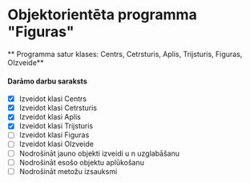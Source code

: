 # Objektorientēta programma "Figuras"
** Programma satur klases: Centrs, Cetrsturis, Aplis, Trijsturis, Figuras, OIzveide**

#### Darāmo darbu saraksts
- [x] Izveidot klasi Centrs
- [x] Izveidot klasi Cetrsturis
- [x] Izveidot klasi Aplis
- [x] Izveidot klasi Trijsturis
- [ ] Izveidot klasi Figuras
- [ ] Izveidot klasi OIzveide
- [ ] Nodrošināt jauno objekti izveidi u n uzglabāšanu
- [ ] Nodrošināt esošo objektu aplūkošanu
- [ ] Nodrošināt metožu izsauksmi

